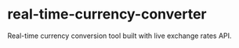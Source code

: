 # real-time-currency-converter
Real-time currency conversion tool built with live exchange rates API.
